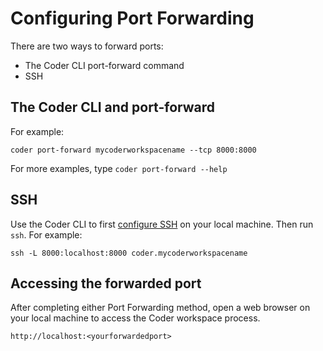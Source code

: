 # Configuring Port Forwarding

There are two ways to forward ports:

- The Coder CLI port-forward command
- SSH

## The Coder CLI and port-forward

For example:

```hcl
coder port-forward mycoderworkspacename --tcp 8000:8000
```

For more examples, type `coder port-forward --help`

## SSH

Use the Coder CLI to first [configure SSH](../ides.md#ssh-configuration) on your
local machine. Then run `ssh`. For example:

```hcl
ssh -L 8000:localhost:8000 coder.mycoderworkspacename 
```

## Accessing the forwarded port

After completing either Port Forwarding method, open a web browser on your local
machine to access the Coder workspace process.

```hcl
http://localhost:<yourforwardedport>
```